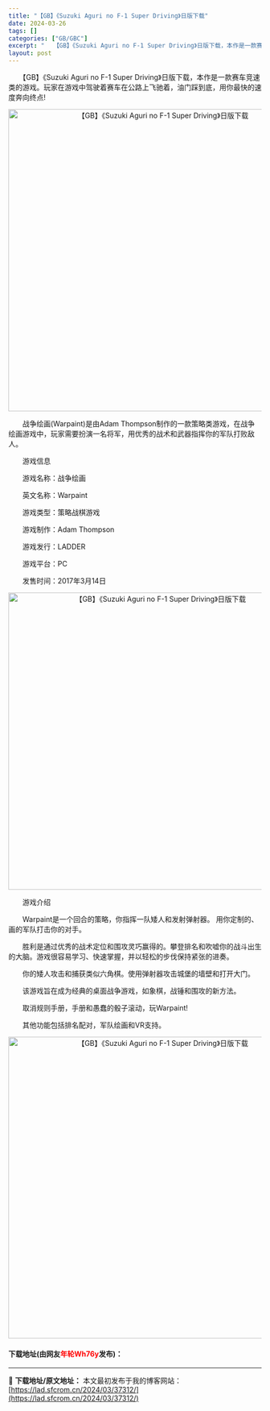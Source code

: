 ```yaml
---
title: "【GB】《Suzuki Aguri no F-1 Super Driving》日版下载"
date: 2024-03-26
tags: []
categories: ["GB/GBC"]
excerpt: "　　【GB】《Suzuki Aguri no F-1 Super Driving》日版下载，本作是一款赛车竞速类的游戏。玩家在游戏中驾驶着赛车在公路上飞驰着，油门踩到底，用你最快的速度奔向终点! 　　战争绘画(Warpaint)是由Adam Thompson制作的一款策略类游戏，在战争绘画游戏中，玩&hellip;"
layout: post
---
```


 <p>　　【GB】《Suzuki Aguri no F-1 Super Driving》日版下载，本作是一款赛车竞速类的游戏。玩家在游戏中驾驶着赛车在公路上飞驰着，油门踩到底，用你最快的速度奔向终点!</p> <p align="center"><img align="" border="0" src="https://lad.sfcrom.cn/wp-content/uploads/2024/03/20240326_660284d7190e8.png" width="600" alt="【GB】《Suzuki Aguri no F-1 Super Driving》日版下载" /></p> <p>　　战争绘画(Warpaint)是由Adam Thompson制作的一款策略类游戏，在战争绘画游戏中，玩家需要扮演一名将军，用优秀的战术和武器指挥你的军队打败敌人。</p> <p>　　游戏信息</p> <p>　　游戏名称：战争绘画</p> <p>　　英文名称：Warpaint</p> <p>　　游戏类型：策略战棋游戏</p> <p>　　游戏制作：Adam Thompson</p> <p>　　游戏发行：LADDER</p> <p>　　游戏平台：PC</p> <p>　　发售时间：2017年3月14日</p> <p align="center"><img align="" border="0" src="https://lad.sfcrom.cn/wp-content/uploads/2024/03/20240326_660284d813e82.png" width="590" alt="【GB】《Suzuki Aguri no F-1 Super Driving》日版下载" /></p> <p>　　游戏介绍</p> <p>　　Warpaint是一个回合的策略，你指挥一队矮人和发射弹射器。 用你定制的、画的军队打击你的对手。</p> <p>　　胜利是通过优秀的战术定位和围攻灵巧赢得的。攀登排名和吹嘘你的战斗出生的大脑。游戏很容易学习、快速掌握，并以轻松的步伐保持紧张的进奏。</p> <p>　　你的矮人攻击和捕获类似六角棋。使用弹射器攻击城堡的墙壁和打开大门。</p> <p>　　该游戏旨在成为经典的桌面战争游戏，如象棋，战锤和围攻的新方法。</p> <p>　　取消规则手册，手册和愚蠢的骰子滚动，玩Warpaint!</p> <p>　　其他功能包括排名配对，军队绘画和VR支持。</p> <p align="center"><img align="" border="0" src="https://lad.sfcrom.cn/wp-content/uploads/2024/03/20240326_660284d935662.png" width="599" alt="【GB】《Suzuki Aguri no F-1 Super Driving》日版下载" /></p> <p><h4>下载地址(由网友<font color="red">年轮Wh76y</font>发布)：</h4></p> 

---
📖 **下载地址/原文地址：** 本文最初发布于我的博客网站：[https://lad.sfcrom.cn/2024/03/37312/](https://lad.sfcrom.cn/2024/03/37312/)
